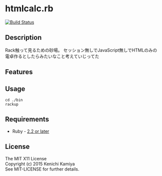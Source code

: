 htmlcalc.rb
=======================

[![Build Status](https://secure.travis-ci.org/kachick/sandbox.ruby.html-calc.png)](http://travis-ci.org/kachick/calc.rb)

Description
-----------

Rack触って見るための砂場。
セッション無しでJavaScript無しでHTMLのみの電卓作るとしたらみたいなこと考えていじってた

Features
--------


Usage
-----

```shell
cd ./bin
rackup
```

Requirements
-------------

* Ruby - [2.2 or later](http://travis-ci.org/#!/kachick/sandbox.ruby.html-calc)

License
--------

The MIT X11 License  
Copyright (c) 2015 Kenichi Kamiya  
See MIT-LICENSE for further details.
